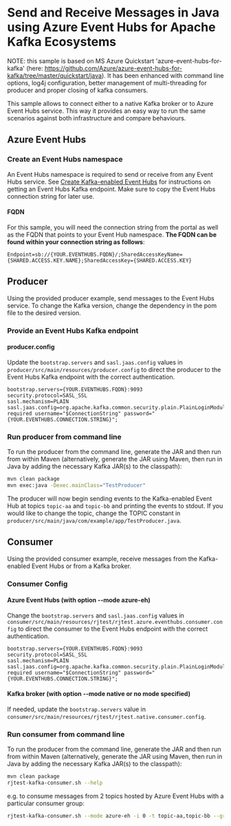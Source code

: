 # Send and Receive Messages in Java using Azure Event Hubs for Apache Kafka Ecosystems

NOTE: this sample is based on MS Azure Quickstart 'azure-event-hubs-for-kafka' (here: <https://github.com/Azure/azure-event-hubs-for-kafka/tree/master/quickstart/java>). It has been enhanced with command line options, log4j configuration, better management of multi-threading for producer and proper closing of kafka consumers.

This sample allows to connect either to a native Kafka broker or to Azure Event Hubs service. This way it provides an easy way to run the same scenarios against both infrastructure and compare behaviours.

## Azure Event Hubs

### Create an Event Hubs namespace

An Event Hubs namespace is required to send or receive from any Event Hubs service. See [Create Kafka-enabled Event Hubs](https://docs.microsoft.com/azure/event-hubs/event-hubs-create-kafka-enabled) for instructions on getting an Event Hubs Kafka endpoint. Make sure to copy the Event Hubs connection string for later use.

#### FQDN

For this sample, you will need the connection string from the portal as well as the FQDN that points to your Event Hub namespace. **The FQDN can be found within your connection string as follows**:

```
Endpoint=sb://{YOUR.EVENTHUBS.FQDN}/;SharedAccessKeyName={SHARED.ACCESS.KEY.NAME};SharedAccessKey={SHARED.ACCESS.KEY}
```

## Producer

Using the provided producer example, send messages to the Event Hubs service. To change the Kafka version, change the dependency in the pom file to the desired version.

### Provide an Event Hubs Kafka endpoint

#### producer.config

Update the `bootstrap.servers` and `sasl.jaas.config` values in `producer/src/main/resources/producer.config` to direct the producer to the Event Hubs Kafka endpoint with the correct authentication.

```config
bootstrap.servers={YOUR.EVENTHUBS.FQDN}:9093
security.protocol=SASL_SSL
sasl.mechanism=PLAIN
sasl.jaas.config=org.apache.kafka.common.security.plain.PlainLoginModule required username="$ConnectionString" password="{YOUR.EVENTHUBS.CONNECTION.STRING}";
```

### Run producer from command line

To run the producer from the command line, generate the JAR and then run from within Maven (alternatively, generate the JAR using Maven, then run in Java by adding the necessary Kafka JAR(s) to the classpath):

```bash
mvn clean package
mvn exec:java -Dexec.mainClass="TestProducer"
```

The producer will now begin sending events to the Kafka-enabled Event Hub at topics `topic-aa` and `topic-bb` and printing the events to stdout. If you would like to change the topic, change the TOPIC constant in `producer/src/main/java/com/example/app/TestProducer.java`.

## Consumer

Using the provided consumer example, receive messages from the Kafka-enabled Event Hubs or from a Kafka broker.

### Consumer Config

#### Azure Event Hubs (with option --mode azure-eh)

Change the `bootstrap.servers` and `sasl.jaas.config` values in `consumer/src/main/resources/rjtest/rjtest.azure.eventhubs.consumer.config` to direct the consumer to the Event Hubs endpoint with the correct authentication.

```config
bootstrap.servers={YOUR.EVENTHUBS.FQDN}:9093
security.protocol=SASL_SSL
sasl.mechanism=PLAIN
sasl.jaas.config=org.apache.kafka.common.security.plain.PlainLoginModule required username="$ConnectionString" password="{YOUR.EVENTHUBS.CONNECTION.STRING}";
```

#### Kafka broker (with option --mode native or no mode specified)

If needed, update the `bootstrap.servers` value in `consumer/src/main/resources/rjtest/rjtest.native.consumer.config`.

### Run consumer from command line

To run the producer from the command line, generate the JAR and then run from within Maven (alternatively, generate the JAR using Maven, then run in Java by adding the necessary Kafka JAR(s) to the classpath):

```bash
mvn clean package
rjtest-kafka-consumer.sh --help
```

e.g. to consume messages from 2 topics hosted by Azure Event Hubs with a particular consumer group:

```bash
rjtest-kafka-consumer.sh --mode azure-eh -i 0 -t topic-aa,topic-bb --group rjtest-cg1
```